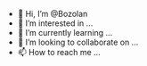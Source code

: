 - 👋 Hi, I’m @Bozolan
- 👀 I’m interested in ...
- 🌱 I’m currently learning ...
- 💞️ I’m looking to collaborate on ...
- 📫 How to reach me ...

<!---
Bozolan/Bozolan is a ✨ special ✨ repository because its `README.md` (this file) appears on your GitHub profile.
You can click the Preview link to take a look at your changes.
--->
